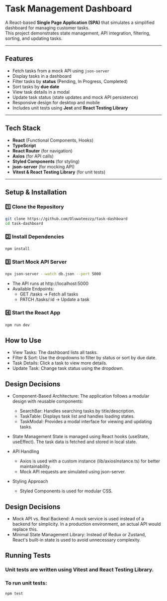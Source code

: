 # Task Management Dashboard
A React-based **Single Page Application (SPA)** that simulates a simplified dashboard for managing customer tasks.  
This project demonstrates state management, API integration, filtering, sorting, and updating tasks.

---

## Features
- Fetch tasks from a mock API using `json-server`
- Display tasks in a dashboard
- Filter tasks by **status** (Pending, In Progress, Completed)
- Sort tasks by **due date**
- View task details in a modal
- Update task status (state updates and mock API persistence)
- Responsive design for desktop and mobile
- Includes unit tests using **Jest** and **React Testing Library**

---

## Tech Stack
- **React** (Functional Components, Hooks)
- **TypeScript**
- **React Router** (for navigation)
- **Axios** (for API calls)
- **Styled Components** (for styling)
- **json-server** (for mocking API)
- **Vitest & React Testing Library** (for unit tests)

---

## Setup & Installation
### **1️⃣ Clone the Repository**
```sh
git clone https://github.com/Oluwateezzy/task-dashboard
cd task-dashboard
```

### 2️⃣ Install Dependencies
```sh
npm install
```

### 3️⃣ Start Mock API Server
```sh
npx json-server --watch db.json --port 5000
```
- The API runs at http://localhost:5000
- Available Endpoints:
     - GET /tasks → Fetch all tasks
     - PATCH /tasks/:id → Update a task

### 4️⃣ Start the React App
```sh
npm run dev
```

## How to Use
- View Tasks: The dashboard lists all tasks.
- Filter & Sort: Use the dropdowns to filter by status or sort by due date.
- Task Details: Click a task to view more details.
- Update Task: Change task status using the dropdown.

## Design Decisions
- Component-Based Architecture:
  The application follows a modular design with reusable components:
  - SearchBar: Handles searching tasks by title/description.
  - TaskTable: Displays task list and handles loading states.
  - TaskModal: Provides a modal interface for viewing and updating tasks.

- State Management
  State is managed using React hooks (useState, useEffect). The task data is fetched and stored in local state.
    
- API Handling
  - Axios is used with a custom instance (lib/axiosInstance.ts) for better maintainability.
  - Mock API requests are simulated using json-server.

- Styling Approach
  - Styled Components is used for modular CSS.

## Design Decisions
- Mock API vs. Real Backend: A mock service is used instead of a backend for simplicity. In a production environment, an actual API would replace this.
- Minimal State Management Library: Instead of Redux or Zustand, React's built-in state is used to avoid unnecessary complexity.

## Running Tests
### Unit tests are written using Vitest and React Testing Library.
### To run unit tests:
```sh
npm test
```

